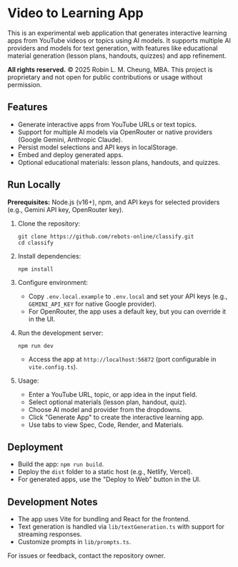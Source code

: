 # Video to Learning App

This is an experimental web application that generates interactive learning apps from YouTube videos or topics using AI models. It supports multiple AI providers and models for text generation, with features like educational material generation (lesson plans, handouts, quizzes) and app refinement.

**All rights reserved.** © 2025 Robin L. M. Cheung, MBA. This project is proprietary and not open for public contributions or usage without permission.

## Features
- Generate interactive apps from YouTube URLs or text topics.
- Support for multiple AI models via OpenRouter or native providers (Google Gemini, Anthropic Claude).
- Persist model selections and API keys in localStorage.
- Embed and deploy generated apps.
- Optional educational materials: lesson plans, handouts, and quizzes.

## Run Locally

**Prerequisites:** Node.js (v16+), npm, and API keys for selected providers (e.g., Gemini API key, OpenRouter key).

1. Clone the repository:
   ```
   git clone https://github.com/rebots-online/classify.git
   cd classify
   ```

2. Install dependencies:
   ```
   npm install
   ```

3. Configure environment:
   - Copy `.env.local.example` to `.env.local` and set your API keys (e.g., `GEMINI_API_KEY` for native Google provider).
   - For OpenRouter, the app uses a default key, but you can override it in the UI.

4. Run the development server:
   ```
   npm run dev
   ```
   - Access the app at `http://localhost:56872` (port configurable in `vite.config.ts`).

5. Usage:
   - Enter a YouTube URL, topic, or app idea in the input field.
   - Select optional materials (lesson plan, handout, quiz).
   - Choose AI model and provider from the dropdowns.
   - Click "Generate App" to create the interactive learning app.
   - Use tabs to view Spec, Code, Render, and Materials.

## Deployment
- Build the app: `npm run build`.
- Deploy the `dist` folder to a static host (e.g., Netlify, Vercel).
- For generated apps, use the "Deploy to Web" button in the UI.

## Development Notes
- The app uses Vite for bundling and React for the frontend.
- Text generation is handled via `lib/textGeneration.ts` with support for streaming responses.
- Customize prompts in `lib/prompts.ts`.

For issues or feedback, contact the repository owner.


